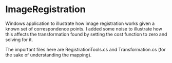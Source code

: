 # ImageRegistration
Windows application to illustrate how image registration works given a known set of correspondence points. I added some noise to illustrate how this affects the transformation found by setting the cost function to zero and solving for it.

The important files here are RegistrationTools.cs and Transformation.cs (for the sake of understanding the mapping).
